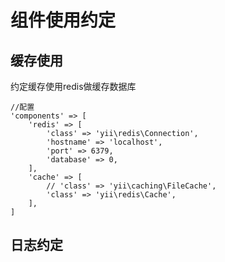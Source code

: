 # 组件使用约定

## 缓存使用
约定缓存使用redis做缓存数据库

```
//配置
'components' => [
    'redis' => [
        'class' => 'yii\redis\Connection',
        'hostname' => 'localhost',
        'port' => 6379,
        'database' => 0,
    ],
    'cache' => [
        // 'class' => 'yii\caching\FileCache',
        'class' => 'yii\redis\Cache',
    ],
]  
```

## 日志约定